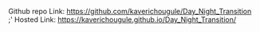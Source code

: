 
Github repo Link: https://github.com/kaverichougule/Day_Night_Transition <br>;'
Hosted Link: https://kaverichougule.github.io/Day_Night_Transition/

